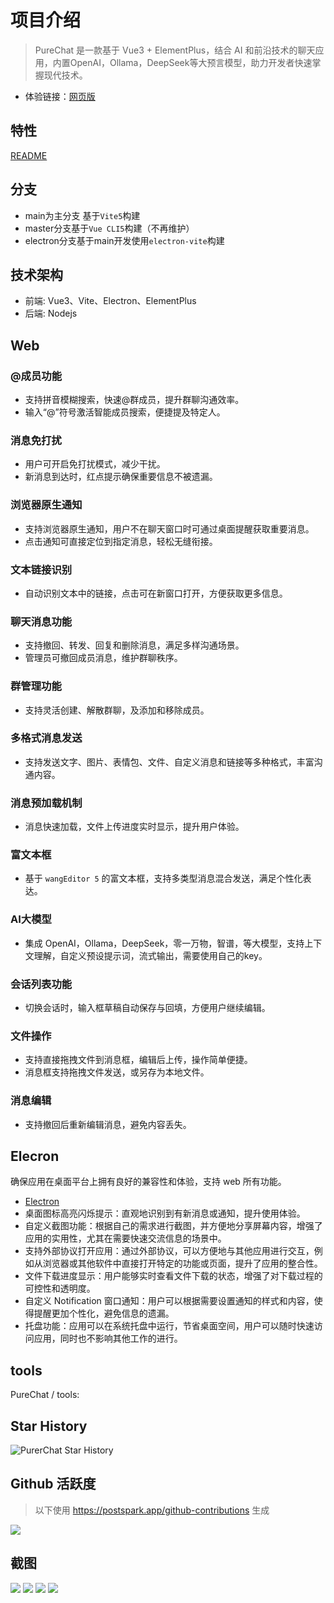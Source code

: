 # 项目介绍

> PureChat 是一款基于 Vue3 + ElementPlus，结合 AI 和前沿技术的聊天应用，内置OpenAI，Ollama，DeepSeek等大预言模型，助力开发者快速掌握现代技术。
- 体验链接：[网页版](https://purechat.cn)

## 特性
[README](https://github.com/Hyk260/PureChat/blob/main/README.md)

## 分支
- main为主分支 基于`Vite5`构建
- master分支基于`Vue CLI5`构建（不再维护）
- electron分支基于main开发使用`electron-vite`构建

## 技术架构
- 前端: Vue3、Vite、Electron、ElementPlus
- 后端: Nodejs

## Web

### @成员功能
- 支持拼音模糊搜索，快速@群成员，提升群聊沟通效率。
- 输入“@”符号激活智能成员搜索，便捷提及特定人。

### 消息免打扰
- 用户可开启免打扰模式，减少干扰。
- 新消息到达时，红点提示确保重要信息不被遗漏。

### 浏览器原生通知
- 支持浏览器原生通知，用户不在聊天窗口时可通过桌面提醒获取重要消息。
- 点击通知可直接定位到指定消息，轻松无缝衔接。

### 文本链接识别
- 自动识别文本中的链接，点击可在新窗口打开，方便获取更多信息。

### 聊天消息功能
- 支持撤回、转发、回复和删除消息，满足多样沟通场景。
- 管理员可撤回成员消息，维护群聊秩序。

### 群管理功能
- 支持灵活创建、解散群聊，及添加和移除成员。

### 多格式消息发送
- 支持发送文字、图片、表情包、文件、自定义消息和链接等多种格式，丰富沟通内容。

### 消息预加载机制
- 消息快速加载，文件上传进度实时显示，提升用户体验。

### 富文本框
- 基于 `wangEditor 5` 的富文本框，支持多类型消息混合发送，满足个性化表达。

### AI大模型
- 集成 OpenAI，Ollama，DeepSeek，零一万物，智谱，等大模型，支持上下文理解，自定义预设提示词，流式输出，需要使用自己的key。

### 会话列表功能
- 切换会话时，输入框草稿自动保存与回填，方便用户继续编辑。

### 文件操作
- 支持直接拖拽文件到消息框，编辑后上传，操作简单便捷。
- 消息框支持拖拽文件发送，或另存为本地文件。

### 消息编辑
- 支持撤回后重新编辑消息，避免内容丢失。

## Elecron

<Callout type='tip'>
  确保应用在桌面平台上拥有良好的兼容性和体验，支持 web 所有功能。
</Callout>

- [Electron](https://github.com/Hyk260/PureChat/tree/electron)
- 桌面图标高亮闪烁提示：直观地识别到有新消息或通知，提升使用体验。
- 自定义截图功能：根据自己的需求进行截图，并方便地分享屏幕内容，增强了应用的实用性，尤其在需要快速交流信息的场景中。
- 支持外部协议打开应用：通过外部协议，可以方便地与其他应用进行交互，例如从浏览器或其他软件中直接打开特定的功能或页面，提升了应用的整合性。
- 文件下载进度显示：用户能够实时查看文件下载的状态，增强了对下载过程的可控性和透明度。
- 自定义 Notification 窗口通知：用户可以根据需要设置通知的样式和内容，使得提醒更加个性化，避免信息的遗漏。
- 托盘功能：应用可以在系统托盘中运行，节省桌面空间，用户可以随时快速访问应用，同时也不影响其他工作的进行。

## tools

PureChat / tools:

<ContentIntegrations />

## Star History

![PurerChat Star History](/screenshot/star-history.png)

## Github 活跃度

> 以下使用 https://postspark.app/github-contributions 生成

<img src="/screenshot/liveness.png">

## 截图

<img src="/screenshot/chat.png">

<img src="/screenshot/discover.png">

<img src="/screenshot/config.png">

<img src="/screenshot/screenshot.png">

<!-- <ContentImages /> -->